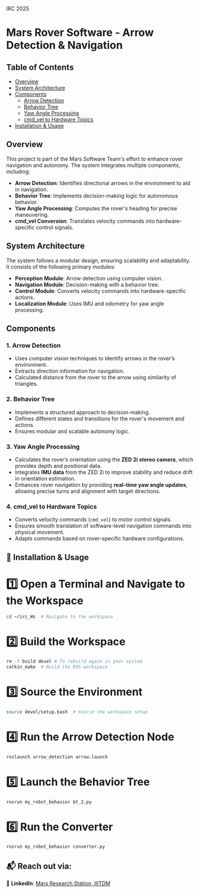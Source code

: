 IRC 2025

# Mars Rover Software - Arrow Detection & Navigation

## Table of Contents
- [Overview](#overview)
- [System Architecture](#system-architecture)
- [Components](#components)
  - [Arrow Detection](#1-arrow-detection)
  - [Behavior Tree](#2-behavior-tree)
  - [Yaw Angle Processing](#3-yaw-angle-processing)
  - [cmd_vel to Hardware Topics](#4-cmd_vel-to-hardware-topics)
- [Installation & Usage](#installation--usage)

## Overview
This project is part of the Mars Software Team's effort to enhance rover navigation and autonomy. The system integrates multiple components, including:
- **Arrow Detection**: Identifies directional arrows in the environment to aid in navigation.
- **Behavior Tree**: Implements decision-making logic for autonomous behavior.
- **Yaw Angle Processing**: Computes the rover's heading for precise maneuvering.
- **cmd_vel Conversion**: Translates velocity commands into hardware-specific control signals.

## System Architecture
The system follows a modular design, ensuring scalability and adaptability. It consists of the following primary modules:
- **Perception Module**: Arrow detection using computer vision.
- **Navigation Module**: Decision-making with a behavior tree.
- **Control Module**: Converts velocity commands into hardware-specific actions.
- **Localization Module**: Uses IMU and odometry for yaw angle processing.

## Components

### 1. Arrow Detection
- Uses computer vision techniques to identify arrows in the rover’s environment.
- Extracts direction information for navigation.
- Calculated distance from the rover to the arrow using similarity of triangles.

### 2. Behavior Tree
- Implements a structured approach to decision-making.
- Defines different states and transitions for the rover's movement and actions.
- Ensures modular and scalable autonomy logic.

### 3. Yaw Angle Processing
- Calculates the rover’s orientation using the **ZED 2i stereo camera**, which provides depth and positional data.  
- Integrates **IMU data** from the ZED 2i to improve stability and reduce drift in orientation estimation.  
- Enhances rover navigation by providing **real-time yaw angle updates**, allowing precise turns and alignment with target directions.  


### 4. cmd_vel to Hardware Topics
- Converts velocity commands (`cmd_vel`) to motor control signals.
- Ensures smooth translation of software-level navigation commands into physical movement.
- Adapts commands based on rover-specific hardware configurations.

## 🚀 Installation & Usage


# 1️⃣ Open a Terminal and Navigate to the Workspace 
```bash
cd ~/irc_Ws  # Navigate to the workspace
```

# 2️⃣ Build the Workspace
```bash
rm -f build devel # To rebuild again in your system
catkin_make  # Build the ROS workspace
```

# 3️⃣ Source the Environment  
```bash
source devel/setup.bash  # Source the workspace setup
```

# 4️⃣ Run the Arrow Detection Node
```bash
roslaunch arrow_detection arrow.launch
```

# 5️⃣ Launch the Behavior Tree
```bash 
rosrun my_robot_behavior bt_2.py
```

# 6️⃣ Run the Converter
```bash
rosrun my_robot_behavior converter.py
```


## 📬 Reach out via:
🔗 **LinkedIn**: [Mars Research Station, IIITDM](https://www.linkedin.com/company/mars-research-station/posts/?feedView=all) 
